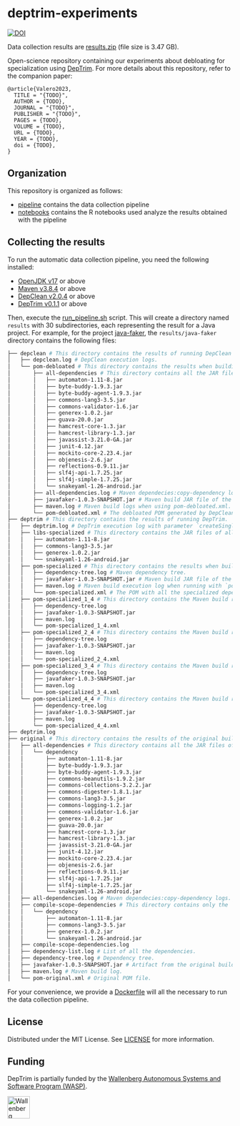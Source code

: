 # deptrim-experiments

[![DOI](https://zenodo.org/badge/DOI/10.5281/zenodo.4592533.svg)](https://doi.org/10.5281/zenodo.4592533)

Data collection results are [results.zip](https://kth-my.sharepoint.com/:u:/g/personal/cesarsv_ug_kth_se/ERTa867oxpdNmq3_bUpcafgBRDE1PGSe4P6py5WPqiJDxg?e=LMXcLF) (file size is 3.47 GB).

Open-science repository containing our experiments about debloating for specialization using [DepTrim](https://github.com/castor-software/deptrim).
For more details about this repository, refer to the companion paper:

```
@article{Valero2023,
  TITLE = "{TODO}",
  AUTHOR = {TODO},
  JOURNAL = "{TODO}",
  PUBLISHER = "{TODO}",
  PAGES = {TODO},
  VOLUME = {TODO},
  URL = {TODO},
  YEAR = {TODO},
  doi = {TODO},
}
```

## Organization

This repository is organized as follows:

- [pipeline](https://github.com/castor-software/deptrim-experiments/tree/main/notebooks) contains the data collection pipeline
- [notebooks](https://github.com/castor-software/deptrim-experiments/tree/main/pipeline) contains the R notebooks used analyze the results obtained with the pipeline

## Collecting the results

To run the automatic data collection pipeline, you need the following installed:

- [OpenJDK v17](https://jdk.java.net/archive/) or above
- [Maven v3.8.4](https://maven.apache.org/docs/3.8.4/release-notes.html) or above
- [DepClean v2.0.4](https://github.com/castor-software/depclean/releases/tag/2.0.5) or above
- [DepTrim v0.1.1](https://github.com/castor-software/deptrim/releases/tag/0.1.1) or above

Then, execute the [run_pipeline.sh](https://github.com/castor-software/deptrim-experiments/blob/main/pipeline/run_pipeline.sh) script.
This will create a directory named `results` with 30 subdirectories, each representing the result for a Java project.
For example, for the project [java-faker](https://https://github.com/DiUS/java-faker/commit/e23d6067c8f83b335a037d24e6107a37eb0b9e6e), the `results/java-faker` directory contains the following files:

```bash
├── depclean # This directory contains the results of running DepClean with the original POM.
│   ├── depclean.log # DepClean execution logs.
│   └── pom-debloated # This directory contains the results when building with `pom-debloate.xml`.
│       ├── all-dependencies # This directory contains all the JAR files of the analyzed dependencies.
│       │   ├── automaton-1.11-8.jar
│       │   ├── byte-buddy-1.9.3.jar
│       │   ├── byte-buddy-agent-1.9.3.jar
│       │   ├── commons-lang3-3.5.jar
│       │   ├── commons-validator-1.6.jar
│       │   ├── generex-1.0.2.jar
│       │   ├── guava-20.0.jar
│       │   ├── hamcrest-core-1.3.jar
│       │   ├── hamcrest-library-1.3.jar
│       │   ├── javassist-3.21.0-GA.jar
│       │   ├── junit-4.12.jar
│       │   ├── mockito-core-2.23.4.jar
│       │   ├── objenesis-2.6.jar
│       │   ├── reflections-0.9.11.jar
│       │   ├── slf4j-api-1.7.25.jar
│       │   ├── slf4j-simple-1.7.25.jar
│       │   └── snakeyaml-1.26-android.jar
│       ├── all-dependencies.log # Maven dependecies:copy-dependency logs.
│       ├── javafaker-1.0.3-SNAPSHOT.jar # Maven build JAR file of the project.
│       ├── maven.log # Maven build logs when using pom-debloated.xml.
│       └── pom-debloated.xml # The debloated POM generated by DepClean.
├── deptrim # This directory contains the results of running DepTrim.
│   ├── deptrim.log # DepTrim execution log with parameter `createSinglePomSpecialized`.
│   ├── libs-specialized # This directory contains the JAR files of all the specialized dependencies.
│   │   ├── automaton-1.11-8.jar
│   │   ├── commons-lang3-3.5.jar
│   │   ├── generex-1.0.2.jar
│   │   └── snakeyaml-1.26-android.jar
│   ├── pom-specialized # This directory contains the results when building with `pom-specialized.xml`.
│   │   ├── dependency-tree.log # Maven dependency tree.
│   │   ├── javafaker-1.0.3-SNAPSHOT.jar # Maven build JAR file of the project.
│   │   ├── maven.log # Maven build execution log when running with `pom-specialized.xml`.
│   │   └── pom-specialized.xml # The POM with all the specialized dependencies.
│   ├── pom-specialized_1_4 # This directory contains the Maven build results when using a pom file with 1 specialized dependency.
│   │   ├── dependency-tree.log
│   │   ├── javafaker-1.0.3-SNAPSHOT.jar
│   │   ├── maven.log
│   │   └── pom-specialized_1_4.xml
│   ├── pom-specialized_2_4 # This directory contains the Maven build results when using a pom file with 2 specialized dependency.
│   │   ├── dependency-tree.log
│   │   ├── javafaker-1.0.3-SNAPSHOT.jar
│   │   ├── maven.log
│   │   └── pom-specialized_2_4.xml
│   ├── pom-specialized_3_4 # This directory contains the Maven build results when using a pom file with 3 specialized dependency.
│   │   ├── dependency-tree.log
│   │   ├── javafaker-1.0.3-SNAPSHOT.jar
│   │   ├── maven.log
│   │   └── pom-specialized_3_4.xml
│   └── pom-specialized_4_4 # This directory contains the Maven build results when using a pom file with 4 specialized dependency.
│       ├── dependency-tree.log
│       ├── javafaker-1.0.3-SNAPSHOT.jar
│       ├── maven.log
│       └── pom-specialized_4_4.xml
├── deptrim.log
├── original # This directory contains the results of the original building the original project.
│   ├── all-dependencies # This directory contains all the JAR files of all the dependencies.
│   │   └── dependency
│   │       ├── automaton-1.11-8.jar
│   │       ├── byte-buddy-1.9.3.jar
│   │       ├── byte-buddy-agent-1.9.3.jar
│   │       ├── commons-beanutils-1.9.2.jar
│   │       ├── commons-collections-3.2.2.jar
│   │       ├── commons-digester-1.8.1.jar
│   │       ├── commons-lang3-3.5.jar
│   │       ├── commons-logging-1.2.jar
│   │       ├── commons-validator-1.6.jar
│   │       ├── generex-1.0.2.jar
│   │       ├── guava-20.0.jar
│   │       ├── hamcrest-core-1.3.jar
│   │       ├── hamcrest-library-1.3.jar
│   │       ├── javassist-3.21.0-GA.jar
│   │       ├── junit-4.12.jar
│   │       ├── mockito-core-2.23.4.jar
│   │       ├── objenesis-2.6.jar
│   │       ├── reflections-0.9.11.jar
│   │       ├── slf4j-api-1.7.25.jar
│   │       ├── slf4j-simple-1.7.25.jar
│   │       └── snakeyaml-1.26-android.jar
│   ├── all-dependencies.log # Maven dependecies:copy-dependency logs.
│   ├── compile-scope-dependencies # This directory contains only the `compile` scope dependencies.
│   │   └── dependency
│   │       ├── automaton-1.11-8.jar
│   │       ├── commons-lang3-3.5.jar
│   │       ├── generex-1.0.2.jar
│   │       └── snakeyaml-1.26-android.jar
│   ├── compile-scope-dependencies.log
│   ├── dependency-list.log # List of all the dependencies.
│   ├── dependency-tree.log # Dependency tree.
│   ├── javafaker-1.0.3-SNAPSHOT.jar # Artifact from the original build.
│   ├── maven.log # Maven build log.
│   └── pom-original.xml # Original POM file.
```

For your convenience, we provide a [Dockerfile](https://github.com/castor-software/deptrim-experiments/blob/main/pipeline/Dockerfile) will all the necessary to run the data collection pipeline.

## License

Distributed under the MIT License. See [LICENSE](https://github.com/castor-software/depclean/blob/master/LICENSE.md) for more information.

## Funding

DepTrim is partially funded by the [Wallenberg Autonomous Systems and Software Program (WASP)](https://wasp-sweden.org).

<img src="https://github.com/castor-software/depclean/blob/master/.img/wasp.svg" height="50px" alt="Wallenberg Autonomous Systems and Software Program (WASP)"/>

